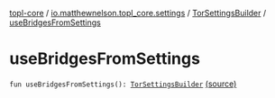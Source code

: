[topl-core](../../index.md) / [io.matthewnelson.topl_core.settings](../index.md) / [TorSettingsBuilder](index.md) / [useBridgesFromSettings](./use-bridges-from-settings.md)

# useBridgesFromSettings

`fun useBridgesFromSettings(): `[`TorSettingsBuilder`](index.md) [(source)](https://github.com/05nelsonm/TorOnionProxyLibrary-Android/blob/master/topl-core/src/main/java/io/matthewnelson/topl_core/settings/TorSettingsBuilder.kt#L853)